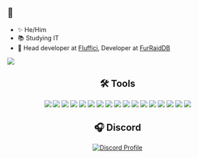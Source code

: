 <h2>👋</h2>

- ✨ He/Him
- 📚 Studying IT
- 🔨 Head developer at [Fluffici](https://fluffici.eu), Developer at [FurRaidDB](https://furraiddb.xyz)

<img src="https://wakatime.com/badge/user/826f5da1-fc3e-404e-a5ef-d13bb1fb2a87.svg">
<div align="center">
<h2>🛠️ Tools</h2>
<img src="https://img.shields.io/badge/html5-black.svg?style=for-the-badge&logo=html5&logoColor=e34c26" />
<img src="https://img.shields.io/badge/css-black.svg?style=for-the-badge&logo=css3&logoColor=264de4" />
<img src="https://img.shields.io/badge/mysql-black.svg?style=for-the-badge&logo=mysql&logoColor=00758f" />
<img src="https://img.shields.io/badge/php-black.svg?style=for-the-badge&logo=php&logoColor=787CB5" />
<img src="https://img.shields.io/badge/node.js-black.svg?style=for-the-badge&logo=node.js&logoColor=68A063" />
<img src="https://img.shields.io/badge/javascript-black.svg?style=for-the-badge&logo=javascript&logoColor=%23F7DF1E" />
<img src="https://img.shields.io/badge/MongoDB-black.svg?style=for-the-badge&logo=mongodb&logoColor=3FA037" />
<img src="https://img.shields.io/badge/NPM-black.svg?style=for-the-badge&logo=npm&logoColor=white" />
<img src="https://img.shields.io/badge/Visual%20Studio%20Code-black.svg?style=for-the-badge&logo=visual-studio-code&logoColor=0078d7" />
<img src="https://img.shields.io/badge/Jetbrains-black?style=for-the-badge&logo=Jetbrains" />
<img src="https://img.shields.io/badge/Windows-black?style=for-the-badge&logo=windows&logoColor=white" />
<img src="https://img.shields.io/badge/Linux Debian-black?style=for-the-badge&logo=debian&logoColor=D70A53" />
<img src="https://img.shields.io/badge/apache-black.svg?style=for-the-badge&logo=apache&logoColor=D42029" />
<img src="https://img.shields.io/badge/git-black.svg?style=for-the-badge&logo=git&logoColor=F05033" />
<img src="https://img.shields.io/badge/github-black.svg?style=for-the-badge&logo=github&logoColor=white" />
<img src="https://img.shields.io/badge/adobe%20photoshop-black.svg?style=for-the-badge&logo=adobe%20photoshop&logoColor=31A8FF" />
<img src="https://img.shields.io/badge/Discord-black.svg?style=for-the-badge&logo=discord&logoColor=7289d9" />
</div>

<div align="center">
<h2>🎧 Discord</h2>
  <a href="https://discord.com/users/230583428142202880">
    <img src="https://lanyard-profile-readme.vercel.app/api/230583428142202880" alt="Discord Profile"/>
  </a>
</div>
